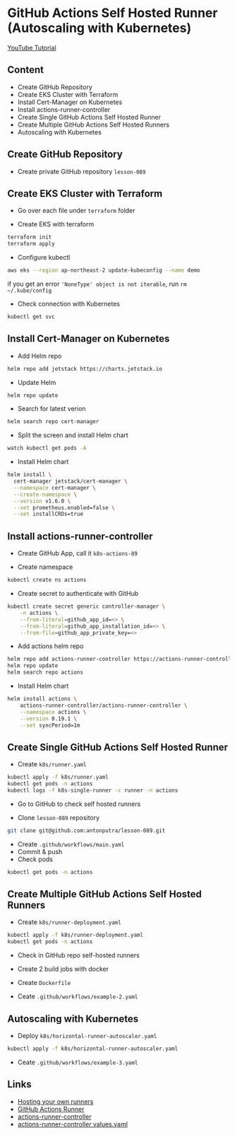 # GitHub Actions Self Hosted Runner (Autoscaling with Kubernetes)

[YouTube Tutorial](https://youtu.be/lD0t-UgKfEo)

## Content

- Create GitHub Repository
- Create EKS Cluster with Terraform
- Install Cert-Manager on Kubernetes
- Install actions-runner-controller
- Create Single GitHub Actions Self Hosted Runner
- Create Multiple GitHub Actions Self Hosted Runners
- Autoscaling with Kubernetes

## Create GitHub Repository

- Create private GitHub repository `lesson-089`


## Create EKS Cluster with Terraform

- Go over each file under `terraform` folder

- Create EKS with terraform
```bash
terraform init
terraform apply
```

- Configure kubectl
```bash
aws eks --region ap-northeast-2 update-kubeconfig --name demo
```
if you get an error `'NoneType' object is not iterable`, run `rm ~/.kube/config`

- Check connection with Kubernetes
```bash
kubectl get svc
```
## Install Cert-Manager on Kubernetes

- Add Helm repo
```bash
helm repo add jetstack https://charts.jetstack.io
```

- Update Helm
```bash
helm repo update
```

- Search for latest verion
```bash
helm search repo cert-manager
```

- Split the screen and install Helm chart
```bash
watch kubectl get pods -A
```

- Install Helm chart
```bash
helm install \
  cert-manager jetstack/cert-manager \
  --namespace cert-manager \
  --create-namespace \
  --version v1.6.0 \
  --set prometheus.enabled=false \
  --set installCRDs=true
```

## Install actions-runner-controller

- Create GitHub App, call it `k8s-actions-89`

- Create namespace
```bash
kubectl create ns actions
```

- Create secret to authenticate with GitHub
```bash
kubectl create secret generic controller-manager \
    -n actions \
    --from-literal=github_app_id=<> \
    --from-literal=github_app_installation_id=<> \
    --from-file=github_app_private_key=<>
```

- Add actions  helm repo
```bash
helm repo add actions-runner-controller https://actions-runner-controller.github.io/actions-runner-controller
helm repo update
helm search repo actions
```

- Install Helm chart
```bash
helm install actions \
    actions-runner-controller/actions-runner-controller \
    --namespace actions \
    --version 0.19.1 \
    --set syncPeriod=1m
```

## Create Single GitHub Actions Self Hosted Runner 

- Create `k8s/runner.yaml`
```bash
kubectl apply -f k8s/runner.yaml
kubectl get pods -n actions
kubectl logs -f k8s-single-runner -c runner -n actions
```

- Go to GitHub to check self hosted runners

- Clone `lesson-089` repository
```bash
git clone git@github.com:antonputra/lesson-089.git
```

- Create `.github/workflows/main.yaml`
- Commit & push
- Check pods
```bash
kubectl get pods -n actions
```

## Create Multiple GitHub Actions Self Hosted Runners

- Create `k8s/runner-deployment.yaml`
```bash
kubectl apply -f k8s/runner-deployment.yaml
kubectl get pods -n actions
```

- Check in GitHub repo self-hosted runners

- Create 2 build jobs with docker

- Create `Dockerfile`

- Ceate `.github/workflows/example-2.yaml`

## Autoscaling with Kubernetes

- Deploy `k8s/horizontal-runner-autoscaler.yaml`
```bash
kubectl apply -f k8s/horizontal-runner-autoscaler.yaml
```

- Ceate `.github/workflows/example-3.yaml`

## Links

- [Hosting your own runners](https://docs.github.com/en/actions/hosting-your-own-runners)
- [GitHub Actions Runner](https://github.com/actions/runner)
- [actions-runner-controller](https://github.com/actions-runner-controller/actions-runner-controller)
- [actions-runner-controller values.yaml](https://github.com/actions-runner-controller/actions-runner-controller/blob/master/charts/actions-runner-controller/values.yaml)
